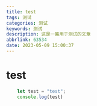 ```yaml
---
title: test
tags: 测试
categories: 测试
keywords: 测试
description: 这是一篇用于测试的文章
abbrlink: 63534
date: 2023-05-09 15:00:37
---
```


# test

```js
    let test = "test";
    console.log(test)
```
